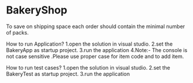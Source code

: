 # BakeryShop
To save on shipping space each order should contain the minimal number of packs.

How to run Application?
1.open the solution in visual studio.
2.set the BakeryApp as startup project.
3.run the application
4.Note:- The console is not case sensitive .Please use proper case for item code and to add item.

How to run test cases?
1.open the solution in visual studio.
2.set the BakeryTest as startup project.
3.run the application
